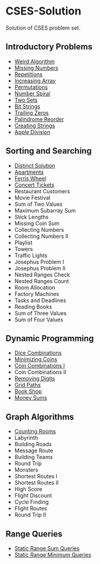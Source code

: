 # CSES-Solution
Solution of CSES problem set.

## Introductory Problems
  * [Weird Algorithm](1068.cpp)
  * [Missing Numbers](1083.cpp)
  * [Repetitions](1069.cpp)
  * [Increasing Array](1094.cpp)
  * [Permutations](1070.cpp)
  * [Number Spiral](1071.cpp)
  * [Two Sets](1092.cpp)
  * [Bit Strings](1617.py)
  * [Trailing Zeros](1618.cpp)
  * [Palindrome Reorder](1755.cpp)
  * [Creating Strings](1622.cpp)
  * [Apple Division](1623.cpp)
<!---
  * Two Knights
  * Two Sets
  * Coin Piles
  
  * Gray Code
  * Tower of Hanoi
  

  * Chessboard and Queens
  * Digit Queries
  * Grid Paths
  * ......trying
--->

## Sorting and Searching
  * [Distinct Solution](1621.cpp)
  * [Apartments](1084.cpp)
  * [Ferris Wheel](1090.cpp)
  * [Concert Tickets](1091.cpp)
  * Restaurant Customers
  * Movie Festival
  * Sum of Two Values
  * Maximum Subarray Sum
  * Stick Lengths
  * Missing Coin Sum
  * Collecting Numbers
  * Collecting Numbers II
  * Playlist
  * Towers
  * Traffic Lights
  * Josephus Problem I
  * Josephus Problem II
  * Nested Ranges Check
  * Nested Ranges Count
  * Room Allocation
  * Factory Machines
  * Tasks and Deadlines
  * Reading Books
  * Sum of Three Values
  * Sum of Four Values

## Dynamic Programming
  * [Dice Combinations](1633.cpp)
  * [Minimizing Coins](1634.cpp)
  * [Coin Combinations I](1635.cpp)
  * Coin Combinations II
  * [Removing Digits](1637.cpp)
  * [Grid Paths](1638.cpp)
  * [Book Shop](1158.cpp)
  * [Money Sums](1745.cpp)
 
 ## Graph Algorithms
  * [Counting Rooms](1192.cpp)
  * Labyrinth
  * Building Roads
  * Message Route
  * Building Teams
  * Round Trip
  * Monsters
  * Shortest Routes I
  * Shortest Routes II
  * High Score
  * Flight Discount
  * Cycle Finding
  * Flight Routes
  * Round Trip II

## Range Queries
  * [Static Range Sum Queries](1646.cpp)
  * [Static Range Minimum Queries](1647.cpp)
